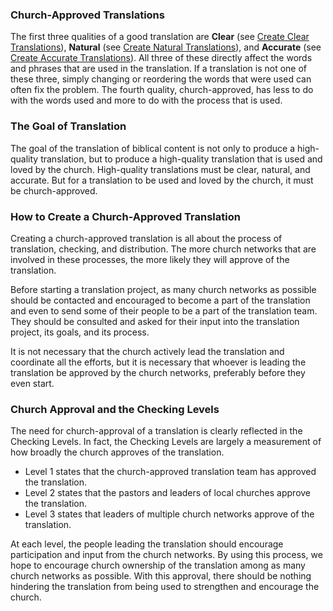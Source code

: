 
### Church-Approved Translations

The first three qualities of a good translation are **Clear** (see [Create Clear Translations](../guidelines-clear/01.md)), **Natural** (see [Create Natural Translations](../guidelines-natural/01.md)), and **Accurate** (see [Create Accurate Translations](../guidelines-accurate/01.md)). All three of these directly affect the words and phrases that are used in the translation. If a translation is not one of these three, simply changing or reordering the words that were used can often fix the problem. The fourth quality, church-approved, has less to do with the words used and more to do with the process that is used.

### The Goal of Translation

The goal of the translation of biblical content is not only to produce a high-quality translation, but to produce a high-quality translation that is used and loved by the church. High-quality translations must be clear, natural, and accurate. But for a translation to be used and loved by the church, it must be church-approved.

### How to Create a Church-Approved Translation

Creating a church-approved translation is all about the process of translation, checking, and distribution. The more church networks that are involved in these processes, the more likely they will approve of the translation.

Before starting a translation project, as many church networks as possible should be contacted and encouraged to become a part of the translation and even to send some of their people to be a part of the translation team. They should be consulted and asked for their input into the translation project, its goals, and its process.

It is not necessary that the church actively lead the translation and coordinate all the efforts, but it is necessary that whoever is leading the translation be approved by the church networks, preferably before they even start.

### Church Approval and the Checking Levels

The need for church-approval of a translation is clearly reflected in the Checking Levels. In fact, the Checking Levels are largely a measurement of how broadly the church approves of the translation.

* Level 1 states that the church-approved translation team has approved the translation.
* Level 2 states that the pastors and leaders of local churches approve the translation.
* Level 3 states that leaders of multiple church networks approve of the translation.

At each level, the people leading the translation should encourage participation and input from the church networks. By using this process, we hope to encourage church ownership of the translation among as many church networks as possible. With this approval, there should be nothing hindering the translation from being used to strengthen and encourage the church.